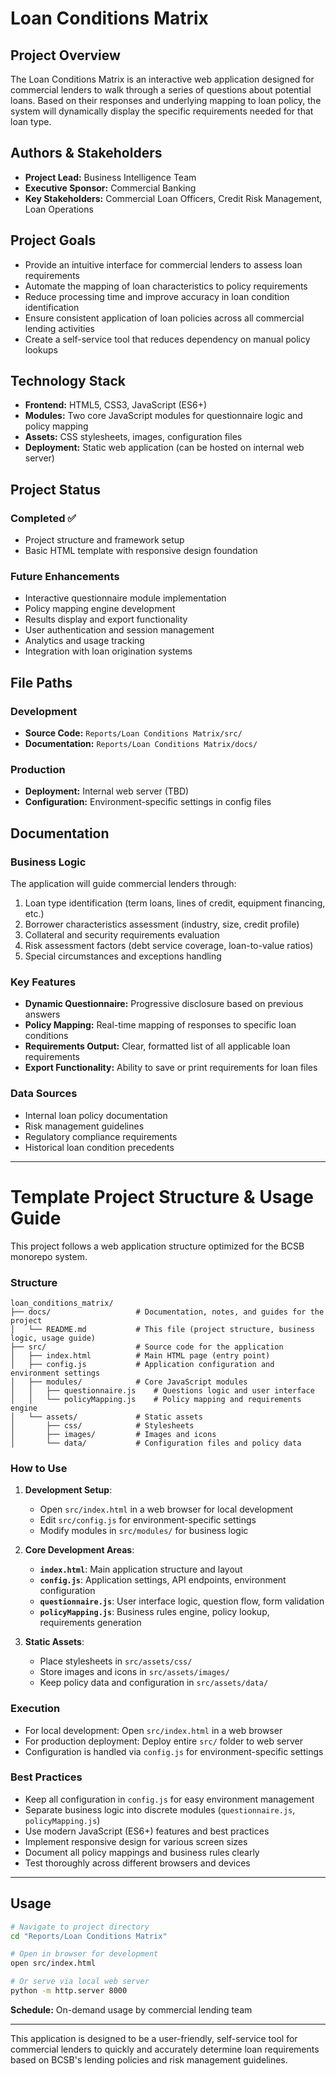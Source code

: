 # Loan Conditions Matrix

## Project Overview

The Loan Conditions Matrix is an interactive web application designed for commercial lenders to walk through a series of questions about potential loans. Based on their responses and underlying mapping to loan policy, the system will dynamically display the specific requirements needed for that loan type.

## Authors & Stakeholders
- **Project Lead:** Business Intelligence Team
- **Executive Sponsor:** Commercial Banking
- **Key Stakeholders:** Commercial Loan Officers, Credit Risk Management, Loan Operations

## Project Goals

- Provide an intuitive interface for commercial lenders to assess loan requirements
- Automate the mapping of loan characteristics to policy requirements
- Reduce processing time and improve accuracy in loan condition identification
- Ensure consistent application of loan policies across all commercial lending activities
- Create a self-service tool that reduces dependency on manual policy lookups

## Technology Stack

- **Frontend:** HTML5, CSS3, JavaScript (ES6+)
- **Modules:** Two core JavaScript modules for questionnaire logic and policy mapping
- **Assets:** CSS stylesheets, images, configuration files
- **Deployment:** Static web application (can be hosted on internal web server)

## Project Status
### Completed ✅
- Project structure and framework setup
- Basic HTML template with responsive design foundation

### Future Enhancements
- Interactive questionnaire module implementation
- Policy mapping engine development
- Results display and export functionality
- User authentication and session management
- Analytics and usage tracking
- Integration with loan origination systems

## File Paths

### Development
- **Source Code:** `Reports/Loan Conditions Matrix/src/`
- **Documentation:** `Reports/Loan Conditions Matrix/docs/`

### Production
- **Deployment:** Internal web server (TBD)
- **Configuration:** Environment-specific settings in config files

## Documentation

### Business Logic
The application will guide commercial lenders through:
1. Loan type identification (term loans, lines of credit, equipment financing, etc.)
2. Borrower characteristics assessment (industry, size, credit profile)
3. Collateral and security requirements evaluation
4. Risk assessment factors (debt service coverage, loan-to-value ratios)
5. Special circumstances and exceptions handling

### Key Features
- **Dynamic Questionnaire:** Progressive disclosure based on previous answers
- **Policy Mapping:** Real-time mapping of responses to specific loan conditions
- **Requirements Output:** Clear, formatted list of all applicable loan requirements
- **Export Functionality:** Ability to save or print requirements for loan files

### Data Sources
- Internal loan policy documentation
- Risk management guidelines
- Regulatory compliance requirements
- Historical loan condition precedents

---

# Template Project Structure & Usage Guide

This project follows a web application structure optimized for the BCSB monorepo system.

### Structure
```
loan_conditions_matrix/
├── docs/                   # Documentation, notes, and guides for the project
│   └── README.md           # This file (project structure, business logic, usage guide)
├── src/                    # Source code for the application
│   ├── index.html          # Main HTML page (entry point)
│   ├── config.js           # Application configuration and environment settings
│   ├── modules/            # Core JavaScript modules
│   │   ├── questionnaire.js    # Questions logic and user interface
│   │   └── policyMapping.js    # Policy mapping and requirements engine
│   └── assets/             # Static assets
│       ├── css/            # Stylesheets
│       ├── images/         # Images and icons
│       └── data/           # Configuration files and policy data
```

### How to Use

1. **Development Setup**:
   - Open `src/index.html` in a web browser for local development
   - Edit `src/config.js` for environment-specific settings
   - Modify modules in `src/modules/` for business logic

2. **Core Development Areas**:
   - **`index.html`**: Main application structure and layout
   - **`config.js`**: Application settings, API endpoints, environment configuration
   - **`questionnaire.js`**: User interface logic, question flow, form validation
   - **`policyMapping.js`**: Business rules engine, policy lookup, requirements generation

3. **Static Assets**:
   - Place stylesheets in `src/assets/css/`
   - Store images and icons in `src/assets/images/`
   - Keep policy data and configuration in `src/assets/data/`

### Execution

- For local development: Open `src/index.html` in a web browser
- For production deployment: Deploy entire `src/` folder to web server
- Configuration is handled via `config.js` for environment-specific settings

### Best Practices

- Keep all configuration in `config.js` for easy environment management
- Separate business logic into discrete modules (`questionnaire.js`, `policyMapping.js`)
- Use modern JavaScript (ES6+) features and best practices
- Implement responsive design for various screen sizes
- Document all policy mappings and business rules clearly
- Test thoroughly across different browsers and devices

---

## Usage
```bash
# Navigate to project directory
cd "Reports/Loan Conditions Matrix"

# Open in browser for development
open src/index.html

# Or serve via local web server
python -m http.server 8000
```

**Schedule:** On-demand usage by commercial lending team

---

This application is designed to be a user-friendly, self-service tool for commercial lenders to quickly and accurately determine loan requirements based on BCSB's lending policies and risk management guidelines.
